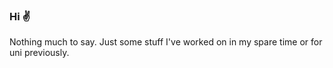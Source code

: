 ### Hi ✌️

Nothing much to say. Just some stuff I've worked on in my spare time or for uni previously.

